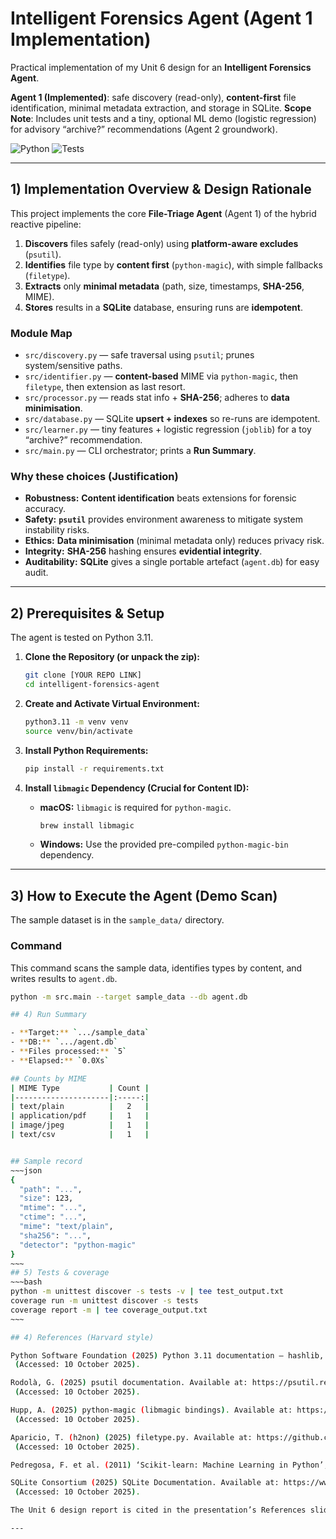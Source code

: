 # Intelligent Forensics Agent (Agent 1 Implementation)

Practical implementation of my Unit 6 design for an **Intelligent Forensics Agent**.

**Agent 1 (Implemented)**: safe discovery (read-only), **content-first** file identification, minimal metadata extraction, and storage in SQLite.
**Scope Note**: Includes unit tests and a tiny, optional ML demo (logistic regression) for advisory “archive?” recommendations (Agent 2 groundwork).

![Python](https://img.shields.io/badge/python-3.11-blue)
![Tests](https://img.shields.io/badge/tests-unittest%20%7C%20coverage-green)

---

## 1) Implementation Overview & Design Rationale

This project implements the core **File-Triage Agent** (Agent 1) of the hybrid reactive pipeline:

1.  **Discovers** files safely (read-only) using **platform-aware excludes** (`psutil`).
2.  **Identifies** file type by **content first** (`python-magic`), with simple fallbacks (`filetype`).
3.  **Extracts** only **minimal metadata** (path, size, timestamps, **SHA-256**, MIME).
4.  **Stores** results in a **SQLite** database, ensuring runs are **idempotent**.

### Module Map

* `src/discovery.py` — safe traversal using `psutil`; prunes system/sensitive paths.
* `src/identifier.py` — **content-based** MIME via `python-magic`, then `filetype`, then extension as last resort.
* `src/processor.py` — reads stat info + **SHA-256**; adheres to **data minimisation**.
* `src/database.py` — SQLite **upsert + indexes** so re-runs are idempotent.
* `src/learner.py` — tiny features + logistic regression (`joblib`) for a toy “archive?” recommendation.
* `src/main.py` — CLI orchestrator; prints a **Run Summary**.

### Why these choices (Justification)

* **Robustness:** **Content identification** beats extensions for forensic accuracy.
* **Safety:** **`psutil`** provides environment awareness to mitigate system instability risks.
* **Ethics:** **Data minimisation** (minimal metadata only) reduces privacy risk.
* **Integrity:** **SHA-256** hashing ensures **evidential integrity**.
* **Auditability:** **SQLite** gives a single portable artefact (`agent.db`) for easy audit.

---

## 2) Prerequisites & Setup

The agent is tested on Python 3.11.

1.  **Clone the Repository (or unpack the zip):**
    ```bash
    git clone [YOUR REPO LINK]
    cd intelligent-forensics-agent
    ```

2.  **Create and Activate Virtual Environment:**
    ```bash
    python3.11 -m venv venv
    source venv/bin/activate
    ```

3.  **Install Python Requirements:**
    ```bash
    pip install -r requirements.txt
    ```

4.  **Install `libmagic` Dependency (Crucial for Content ID):**
    * **macOS:** `libmagic` is required for `python-magic`.
        ```bash
        brew install libmagic
        ```
    * **Windows:** Use the provided pre-compiled `python-magic-bin` dependency.

---

## 3) How to Execute the Agent (Demo Scan)

The sample dataset is in the `sample_data/` directory.

### Command

This command scans the sample data, identifies types by content, and writes results to `agent.db`.

```bash
python -m src.main --target sample_data --db agent.db

## 4) Run Summary

- **Target:** `.../sample_data`
- **DB:** `.../agent.db`
- **Files processed:** `5`
- **Elapsed:** `0.0Xs`

## Counts by MIME
| MIME Type           | Count |
|---------------------|:-----:|
| text/plain          |   2   |
| application/pdf     |   1   |
| image/jpeg          |   1   |
| text/csv            |   1   |


## Sample record
~~~json
{
  "path": "...",
  "size": 123,
  "mtime": "...",
  "ctime": "...",
  "mime": "text/plain",
  "sha256": "...",
  "detector": "python-magic"
}
~~~
## 5) Tests & coverage
~~~bash
python -m unittest discover -s tests -v | tee test_output.txt
coverage run -m unittest discover -s tests
coverage report -m | tee coverage_output.txt
~~~

## 4) References (Harvard style)

Python Software Foundation (2025) Python 3.11 documentation — hashlib, sqlite3, mimetypes, unittest. Available at: https://docs.python.org/3.11/
 (Accessed: 10 October 2025).

Rodolà, G. (2025) psutil documentation. Available at: https://psutil.readthedocs.io/
 (Accessed: 10 October 2025).

Hupp, A. (2025) python-magic (libmagic bindings). Available at: https://github.com/ahupp/python-magic
 (Accessed: 10 October 2025).

Aparicio, T. (h2non) (2025) filetype.py. Available at: https://github.com/h2non/filetype.py
 (Accessed: 10 October 2025).

Pedregosa, F. et al. (2011) ‘Scikit-learn: Machine Learning in Python’, Journal of Machine Learning Research, 12, pp. 2825–2830.

SQLite Consortium (2025) SQLite Documentation. Available at: https://www.sqlite.org/docs.html
 (Accessed: 10 October 2025).

The Unit 6 design report is cited in the presentation’s References slide.

---
